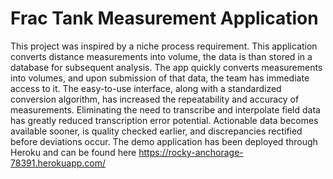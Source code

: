 # Frac Tank Measurement Application
  This project was inspired by a niche process requirement. This application converts distance measurements into volume, the data is than stored in a database for subsequent analysis. The app quickly converts measurements into volumes, and upon submission of that data, the team has immediate access to it. The easy-to-use interface, along with a standardized conversion algorithm, has increased the repeatability and accuracy of measurements. Eliminating the need to transcribe and interpolate field data has greatly reduced transcription error potential. Actionable data becomes available sooner, is quality checked earlier, and discrepancies rectified before deviations occur.
  The demo application has been deployed through Heroku and can be found here https://rocky-anchorage-78391.herokuapp.com/
